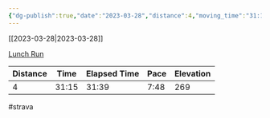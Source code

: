 ```yaml
---
{"dg-publish":true,"date":"2023-03-28","distance":4,"moving_time":"31:15","elapsed_time":"31:39","pace":"7:48","total_elevation_gain":269,"url":"https://www.strava.com/activities/8794363286","permalink":"/01-personal/strava/2023-03-28-lunch-run/","dgPassFrontmatter":true}
---
```



[[2023-03-28\|2023-03-28]]

[Lunch Run](https://www.strava.com/activities/8794363286)

| Distance | Time  | Elapsed Time | Pace | Elevation |
| -------- | ----- | ------------ | ---- | --------- |
| 4        | 31:15 | 31:39        | 7:48 | 269       |




#strava

